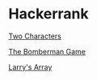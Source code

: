 # Hackerrank
[Two Characters](https://www.hackerrank.com/challenges/two-characters/problem)

[The Bomberman Game](https://www.hackerrank.com/challenges/bomber-man/problem)

[Larry's Array](https://www.hackerrank.com/challenges/larrys-array/problem)
